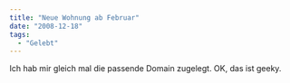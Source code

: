 ```yaml
---
title: "Neue Wohnung ab Februar"
date: "2008-12-18"
tags:
  - "Gelebt"
---
```


Ich hab mir gleich mal die passende Domain zugelegt. OK, das ist geeky.
